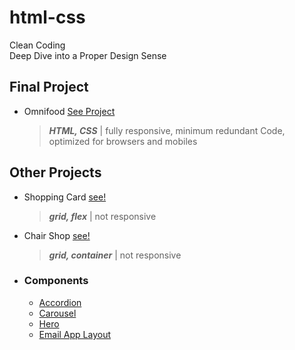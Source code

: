 # html-css
Clean Coding <br>
Deep Dive into a Proper Design Sense <br>

## Final Project
* Omnifood [See Project](https://omnifood-meals-ai.netlify.app/)
  > ***HTML, CSS*** | fully responsive, minimum redundant Code, optimized for browsers and mobiles

## Other Projects
* Shopping Card [see!](https://strong-dragon-f6ad42.netlify.app/)
  >***grid, flex*** | not responsive
* Chair Shop [see!](https://vocal-eclair-488959.netlify.app/)
  > ***grid, container*** | not responsive
* ### Components
  - [Accordion](https://astounding-cranachan-7887d7.netlify.app)
  - [Carousel](https://gentle-brioche-64167a.netlify.app)
  - [Hero](https://magenta-selkie-f7f2a7.netlify.app)
  - [Email App Layout](https://celebrated-youtiao-e519c7.netlify.app)
